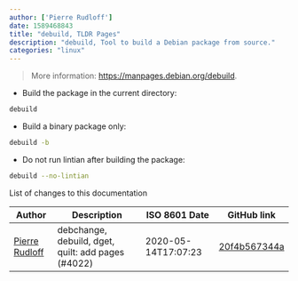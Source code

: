 ```yaml
---
author: ['Pierre Rudloff']
date: 1589468843
title: "debuild, TLDR Pages"
description: "debuild, Tool to build a Debian package from source."
categories: "linux"
---
```

> More information: <https://manpages.debian.org/debuild>.

- Build the package in the current directory:

```bash
debuild
```

- Build a binary package only:

```bash
debuild -b
```

- Do not run lintian after building the package:

```bash
debuild --no-lintian
```
List of changes to this documentation


Author | Description | ISO 8601 Date | GitHub link
------|-----|-----|-----
[Pierre Rudloff](mailto:contact@rudloff.pro) | debchange, debuild, dget, quilt: add pages (#4022) | 2020-05-14T17:07:23 | [20f4b567344a](https://github.com/tldr-pages/tldr/commit/20f4b567344aee07be76c6f6c440aef99cec69b3)

